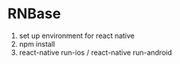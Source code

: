 # RNBase
1. set up environment for react native
2. npm install
3. react-native run-ios / react-native run-android
